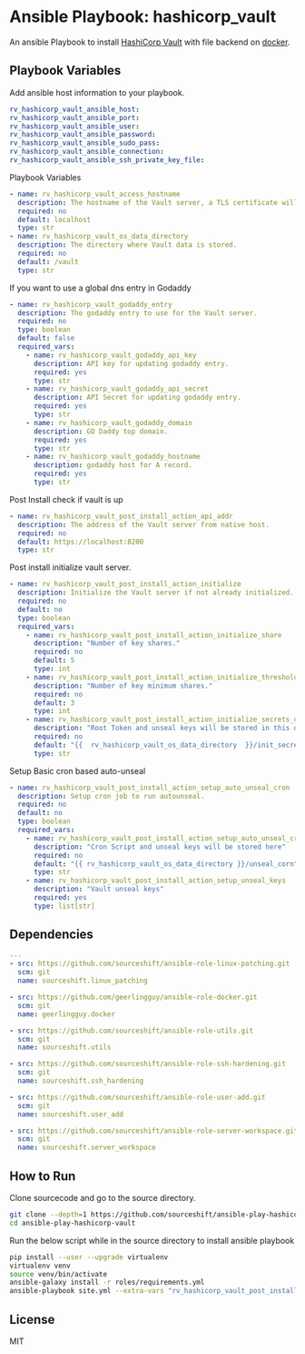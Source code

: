 Ansible Playbook: hashicorp_vault
=================================

An ansible Playbook to install [HashiCorp Vault](https://www.vaultproject.io) with file backend on [docker](https://hub.docker.com/_/vault).

Playbook Variables
------------------

Add ansible host information to your playbook.

```yaml
rv_hashicorp_vault_ansible_host:
rv_hashicorp_vault_ansible_port:
rv_hashicorp_vault_ansible_user:
rv_hashicorp_vault_ansible_password:
rv_hashicorp_vault_ansible_sudo_pass:
rv_hashicorp_vault_ansible_connection:
rv_hashicorp_vault_ansible_ssh_private_key_file:
```

Playbook Variables

```yaml
- name: rv_hashicorp_vault_access_hostname
  description: The hostname of the Vault server, a TLS certificate will be issued to this name.
  required: no
  default: localhost
  type: str
- name: rv_hashicorp_vault_os_data_directory
  description: The directory where Vault data is stored.
  required: no
  default: /vault
  type: str
```

If you want to use a global dns entry in Godaddy

```yaml
- name: rv_hashicorp_vault_godaddy_entry
  description: The godaddy entry to use for the Vault server.
  required: no
  type: boolean
  default: false
  required_vars:
    - name: rv_hashicorp_vault_godaddy_api_key
      description: API key for updating godaddy entry.
      required: yes
      type: str
    - name: rv_hashicorp_vault_godaddy_api_secret
      description: API Secret for updating godaddy entry.
      required: yes
      type: str
    - name: rv_hashicorp_vault_godaddy_domain
      description: GO Daddy top domain.
      required: yes
      type: str
    - name: rv_hashicorp_vault_godaddy_hostname
      description: godaddy host for A record.
      required: yes
      type: str
```

Post Install check if vault is up

```yaml
- name: rv_hashicorp_vault_post_install_action_api_addr
  description: The address of the Vault server from native host.
  required: no
  default: https://localhost:8200
  type: str
```

Post install initialize vault server.

```yaml
- name: rv_hashicorp_vault_post_install_action_initialize
  description: Initialize the Vault server if not already initialized.
  required: no
  default: no
  type: boolean
  required_vars:
    - name: rv_hashicorp_vault_post_install_action_initialize_share
      description: "Number of key shares."
      required: no
      default: 5
      type: int
    - name: rv_hashicorp_vault_post_install_action_initialize_threshold
      description: "Number of key minimum shares."
      required: no
      default: 3
      type: int
    - name: rv_hashicorp_vault_post_install_action_initialize_secrets_directory
      description: "Root Token and unseal keys will be stored in this directory."
      required: no
      default: "{{  rv_hashicorp_vault_os_data_directory  }}/init_secrets"
      type: str
```

Setup Basic cron based auto-unseal

```yaml
- name: rv_hashicorp_vault_post_install_action_setup_auto_unseal_cron
  description: Setup cron job to run autounseal.
  required: no
  default: no
  type: boolean
  required_vars:
    - name: rv_hashicorp_vault_post_install_action_setup_auto_unseal_cron_dir
      description: "Cron Script and unseal keys will be stored here"
      required: no
      default: "{{ rv_hashicorp_vault_os_data_directory }}/unseal_corn"
      type: str
    - name: rv_hashicorp_vault_post_install_action_setup_unseal_keys
      description: "Vault unseal keys"
      required: yes
      type: list[str]
```

Dependencies
------------

```yaml
---
- src: https://github.com/sourceshift/ansible-role-linux-patching.git
  scm: git
  name: sourceshift.linux_patching

- src: https://github.com/geerlingguy/ansible-role-docker.git
  scm: git
  name: geerlingguy.docker

- src: https://github.com/sourceshift/ansible-role-utils.git
  scm: git
  name: sourceshift.utils

- src: https://github.com/sourceshift/ansible-role-ssh-hardening.git
  scm: git
  name: sourceshift.ssh_hardening

- src: https://github.com/sourceshift/ansible-role-user-add.git
  scm: git
  name: sourceshift.user_add

- src: https://github.com/sourceshift/ansible-role-server-workspace.git
  scm: git
  name: sourceshift.server_workspace
```

How to Run
----------

Clone sourcecode and go to the source directory.

```bash
git clone --depth=1 https://github.com/sourceshift/ansible-play-hashicorp-vault.git
cd ansible-play-hashicorp-vault
```

Run the below script while in the source directory to install ansible playbook

```bash
pip install --user --upgrade virtualenv
virtualenv venv
source venv/bin/activate
ansible-galaxy install -r roles/requirements.yml
ansible-playbook site.yml --extra-vars "rv_hashicorp_vault_post_install_action_initialize=true rv_hashicorp_vault_post_install_action_setup_auto_unseal_cron=true"
```

License
-------

MIT
